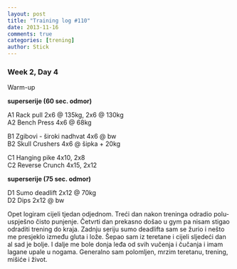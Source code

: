 ```yaml
---
layout: post
title: "Training log #110"
date: 2013-11-16
comments: true
categories: [trening]
author: Stick
---
```


### Week 2, Day 4  

Warm-up  

**superserije (60 sec. odmor)**  

A1 Rack pull 2x6 @ 135kg, 2x6 @ 130kg   
A2 Bench Press 4x6 @ 68kg  

B1 Zgibovi - široki nadhvat 4x6 @ bw  
B2 Skull Crushers 4x6 @ šipka + 20kg  

C1 Hanging pike 4x10, 2x8  
C2 Reverse Crunch 4x15, 2x12  

**superserije (75 sec. odmor)**  

D1 Sumo deadlift 2x12 @ 70kg  
D2 Dips 2x12 @ bw  

Opet logiram cijeli tjedan odjednom. Treći dan nakon treninga odradio polu-uspješno čisto punjenje. Četvrti dan prekasno došao u gym pa nisam stigao odraditi trening do kraja. Zadnju seriju sumo deadlifta sam se žurio i nešto me presjeklo između gluta i lože. Šepao sam iz teretane i cijeli sljedeći dan al sad je bolje. I dalje me bole donja leđa od svih vučenja i čučanja i imam lagane upale u nogama. Generalno sam polomljen, mrzim teretanu, trening, mišiće i život.